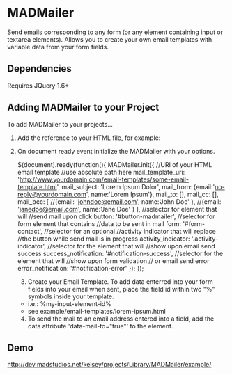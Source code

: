 MADMailer
=========

Send emails corresponding to any form (or any element containing input or textarea elements). 
Allows you to create your own email templates with variable data from your form fields.

Dependencies
--------------
Requires JQuery 1.6+


Adding MADMailer to your Project
--------------

To add MADMailer to your projects...

1) Add the reference to your HTML file, for example:

    <script src="MADMailer/src/js/MADMailer.js" type="text/javascript"></script>

2) On document ready event initialize the MADMailer with your options.

    $(document).ready(function(){
  	    MADMailer.init({
  	    	//URI of your HTML email template
  	    	//use absolute path here
  	    	mail_template_uri: 'http://www.yourdomain.com/email-templates/some-email-template.html',
  	    	mail_subject: 'Lorem Ipsum Dolor',
  	    	mail_from: {email:'no-reply@yourdomain.com', name:'Lorem Ipsum'},
  	    	mail_to: [],
  	    	mail_cc: [],
  	    	mail_bcc: [
  	    			//{email: 'johndoe@email.com', name:'John Doe' },
  	    			//{email: 'janedoe@email.com', name:'Jane Doe' }
  	    	],
  	    	//selector for element that will 
  	    	//send mail upon click
  	    	button: '#button-madmailer',
  	    	//selector for form element that contains 
  	    	//data to be sent in mail
  	    	form: '#form-contact',
  	    	//selector for an optional
  	    	//activity indicator that will replace
  	    	//the button while send mail is in progress
  	    	activity_indicator: '.activity-indicator',
  	    	//selector for the element that will 
  	    	//show upon email send success
  	    	success_notification: '#notification-success',
  	    	//selector for the element that will 
  	    	//show upon form validation 
  	    	// or email send error
  	    	error_notification: '#notification-error'
  	    });
    });
    
    3) Create your Email Template.  To add data enterred into your form fields into your email when sent, place the field id within two "%" symbols inside your template.
    - i.e.: %my-input-element-id%
    - see example/email-templates/lorem-ipsum.html
    
    4) To send the mail to an email address entered into a field, add the data attribute 'data-mail-to="true"' to the element.
    
 
Demo
--------------
http://dev.madstudios.net/kelsey/projects/Library/MADMailer/example/
